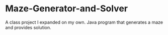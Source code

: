 # Maze-Generator-and-Solver

A class project I expanded on my own. Java program that generates a maze and provides solution.
